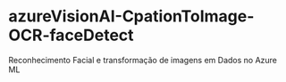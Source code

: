# azureVisionAI-CpationToImage-OCR-faceDetect
 Reconhecimento Facial e transformação de imagens em Dados no Azure ML
